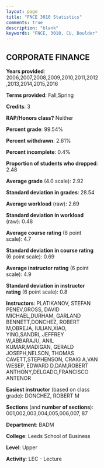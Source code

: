 ```yaml
---
layout: page
title: "FNCE 3010 Statistics"
comments: true
description: "blank"
keywords: "FNCE, 3010, CU, Boulder"
--- 
```

<head>
<script src="https://ajax.googleapis.com/ajax/libs/jquery/2.1.3/jquery.min.js"></script>
<script src="https://dl.dropboxusercontent.com/s/pc42nxpaw1ea4o9/highcharts.js?dl=0"></script>
<!-- <script src="../assets/js/highcharts.js"></script> -->
<style type="text/css">@font-face {
	font-family: "Bebas Neue";
	src: url(https://www.filehosting.org/file/details/544349/BebasNeue%20Regular.otf) format("opentype");
	}
	h1.Bebas { 
		font-family: "Bebas Neue", Verdana, Tahoma;
	}
</style>
</head>
<body>
	<div id="container" style="float: right; width: 45%; height: 88%; margin-left: 2.5%; margin-right: 2.5%;"></div>
	<script language="JavaScript">
		$(document).ready(function() {
		var chart = {type: 'column'};
		var title = {text: 'Grade Distribution'};
		var xAxis = {categories: ['A','B','C','D','F'],crosshair: true};
		var yAxis = {min: 0,title: {text: 'Percentage'}};
		var tooltip = {headerFormat: '<center><b><span style="font-size:20px">{point.key}</span></b></center>',
		               pointFormat: '<td style="padding:0"><b>{point.y:.1f}%</b></td>',
		               footerFormat: '</table>',shared: true,useHTML: true};
		var plotOptions = {column: {pointPadding: 0.0,borderWidth: 0}};  
		var credits = {enabled: false};var series= [{name: 'Percent',data: [30.35,43.06,22.56,2.28,1.75,]}];
		var json = {};
		json.chart = chart;
		json.title = title;
		json.tooltip = tooltip;
		json.xAxis = xAxis;
		json.yAxis = yAxis;  
		json.series = series;
		json.plotOptions = plotOptions;  
		json.credits = credits;
		$('#container').highcharts(json);
	});
	</script>
</body>
			   
## CORPORATE FINANCE

**Years provided**: 2006,2007,2008,2009,2010,2011,2012,2013,2014,2015,2016

**Terms provided**: Fall,Spring

**Credits**: 3

**RAP/Honors class?** Neither

**Percent grade**: 99.54%

**Percent withdrawn**: 2.61%

**Percent incomplete**: 0.4%

**Proportion of students who dropped**: 2.48

**Average grade** (4.0 scale): 2.92

**Standard deviation in grades**: 28.54

**Average workload** (raw): 2.69

**Standard deviation in workload** (raw): 0.48

**Average course rating** (6 point scale): 4.7

**Standard deviation in course rating** (6 point scale): 0.69

**Average instructor rating** (6 point scale): 4.9

**Standard deviation in instructor rating** (6 point scale): 0.8

**Instructors**: PLATIKANOV, STEFAN PENEV,GROSS, DAVID MICHAEL,DURHAM, GARLAND BENNETT,DONCHEZ, ROBERT M,OBREJA, IULIAN,XIAO, YING,SANDRI, JEFFREY W,ABBARAJU, ANIL KUMAR,MADIGAN, GERALD JOSEPH,NELSON, THOMAS CAVETT,STEPHENSON, CRAIG A,VAN WESEP, EDWARD D,DAM,ROBERT ANTHONY,DELGADO,FRANCISCO ANTENOR

**Easiest instructor** (based on class grade): DONCHEZ, ROBERT M

**Sections** (and **number of sections**): 001,002,003,004,005,006,007, 87

**Department**: BADM

**College**: Leeds School of Business

**Level**: Upper

**Activity**: LEC - Lecture